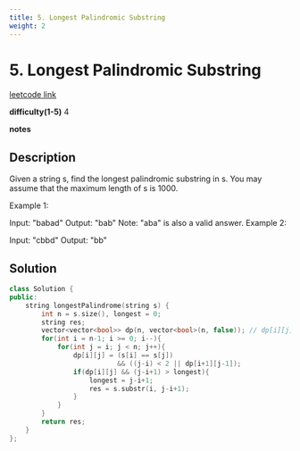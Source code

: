 ```yaml
---
title: 5. Longest Palindromic Substring
weight: 2
---
```

# 5. Longest Palindromic Substring

[leetcode link](https://leetcode.com/problems/longest-palindromic-substring/)

**difficulty(1-5)** 
4

**notes**   


## Description

Given a string s, find the longest palindromic substring in s. You may assume that the maximum length of s is 1000.

Example 1:

Input: "babad"
Output: "bab"
Note: "aba" is also a valid answer.
Example 2:

Input: "cbbd"
Output: "bb"

## Solution

```c++
class Solution {
public:
    string longestPalindrome(string s) {
        int n = s.size(), longest = 0;
        string res;
        vector<vector<bool>> dp(n, vector<bool>(n, false)); // dp[i][j]: s[i~j] is palindrome
        for(int i = n-1; i >= 0; i--){
            for(int j = i; j < n; j++){
                dp[i][j] = (s[i] == s[j]) 
                           && ((j-i) < 2 || dp[i+1][j-1]);
                if(dp[i][j] && (j-i+1) > longest){
                    longest = j-i+1;
                    res = s.substr(i, j-i+1);
                }
            }
        }
        return res;
    }
};
```